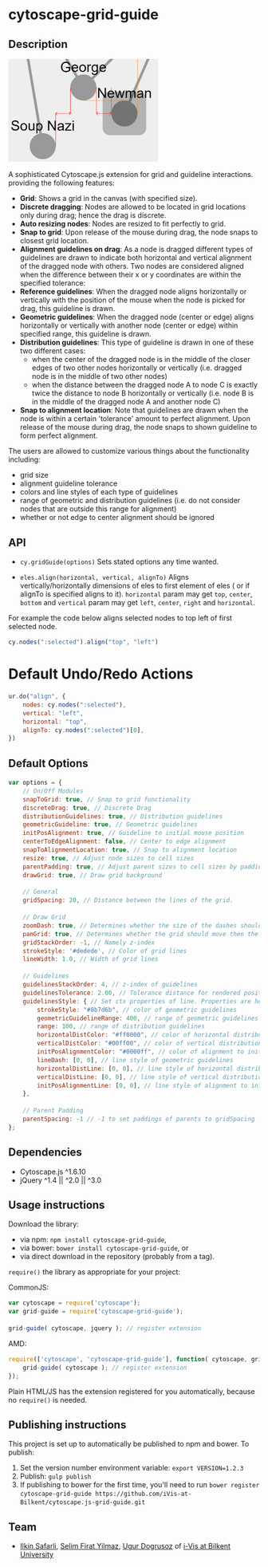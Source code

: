 cytoscape-grid-guide
================================================================================

## Description

<img src="guideline-example.png" width="300">

A sophisticated Cytoscape.js extension for grid and guideline interactions. providing the following features:

- **Grid**: Shows a grid in the canvas (with specified size).
- **Discrete dragging**: Nodes are allowed to be located in grid locations only during drag; hence the drag is discrete.
- **Auto resizing nodes**: Nodes are resized to fit perfectly to grid.
- **Snap to grid**: Upon release of the mouse during drag, the node snaps to closest grid location.
- **Alignment guidelines on drag**: As a node is dragged different types of guidelines are drawn to indicate both horizontal and vertical alignment of the dragged node with others. Two nodes are considered aligned when the difference between their x or y coordinates are within the specified tolerance:
 - **Reference guidelines**: When the dragged node aligns horizontally or vertically with the position of the mouse when the node is picked for drag, this guideline is drawn.
 - **Geometric guidelines**: When the dragged node (center or edge) aligns horizontally or vertically with another node (center or edge) within specified range, this guideline is drawn.
 - **Distribution guidelines**: This type of guideline is drawn in one of these two different cases:
    - when the center of the dragged node is in the middle of the closer edges of two other nodes horizontally or vertically (i.e. dragged node is in the middle of two other nodes)
    - when the distance between the dragged node A to node C is exactly twice the distance to node B horizontally or vertically (i.e. node B is in the middle of the dragged node A and another node C)
- **Snap to alignment location**: Note that guidelines are drawn when the node is within a certain 'tolerance' amount to perfect alignment. Upon release of the mouse during drag, the node snaps to shown guideline to form perfect alignment.

The users are allowed to customize various things about the functionality including:
- grid size
- alignment guideline tolerance
- colors and line styles of each type of guidelines
- range of geometric and distribution guidelines (i.e. do not consider nodes that are outside this range for alignment)
- whether or not edge to center alignment should be ignored

## API

 * `cy.gridGuide(options)` Sets stated options any time wanted.
 
 * `eles.align(horizontal, vertical, alignTo)` Aligns vertically/horizontally dimensions of eles to first element of eles
 ( or if alignTo is specified aligns to it). `horizontal` param may get `top`, `center`, `bottom` and `vertical` param may get `left`, `center`, `right` and `horizontal`.
 
 For example the code below aligns selected nodes to top left of first selected node.
```js
cy.nodes(":selected").align("top", "left")
```
 
# Default Undo/Redo Actions
```js
ur.do("align", {
    nodes: cy.nodes(":selected"),
    vertical: "left",
    horizontal: "top",
    alignTo: cy.nodes(":selected")[0],
})
```
 
 
## Default Options
```js
var options = {
    // On/Off Modules
    snapToGrid: true, // Snap to grid functionality
    discreteDrag: true, // Discrete Drag
    distributionGuidelines: true, // Distribution guidelines
    geometricGuideline: true, // Geometric guidelines
    initPosAlignment: true, // Guideline to initial mouse position
    centerToEdgeAlignment: false, // Center to edge alignment
    snapToAlignmentLocation: true, // Snap to alignment location
    resize: true, // Adjust node sizes to cell sizes
    parentPadding: true, // Adjust parent sizes to cell sizes by padding
    drawGrid: true, // Draw grid background

    // General
    gridSpacing: 20, // Distance between the lines of the grid.

    // Draw Grid
    zoomDash: true, // Determines whether the size of the dashes should change when the drawing is zoomed in and out if grid is drawn.
    panGrid: true, // Determines whether the grid should move then the user moves the graph if grid is drawn.
    gridStackOrder: -1, // Namely z-index
    strokeStyle: '#dedede', // Color of grid lines
    lineWidth: 1.0, // Width of grid lines

    // Guidelines
    guidelinesStackOrder: 4, // z-index of guidelines
    guidelinesTolerance: 2.00, // Tolerance distance for rendered positions of nodes' interaction.
    guidelinesStyle: { // Set ctx properties of line. Properties are here:
        strokeStyle: "#8b7d6b", // color of geometric guidelines
        geometricGuidelineRange: 400, // range of geometric guidelines
        range: 100, // range of distribution guidelines
        horizontalDistColor: "#ff0000", // color of horizontal distribution alignment
        verticalDistColor: "#00ff00", // color of vertical distribution alignment
        initPosAlignmentColor: "#0000ff", // color of alignment to initial mouse location
        lineDash: [0, 0], // line style of geometric guidelines
        horizontalDistLine: [0, 0], // line style of horizontal distribution guidelines
        verticalDistLine: [0, 0], // line style of vertical distribution guidelines
        initPosAlignmentLine: [0, 0], // line style of alignment to initial mouse position
    },

    // Parent Padding
    parentSpacing: -1 // -1 to set paddings of parents to gridSpacing
};
```

## Dependencies

 * Cytoscape.js ^1.6.10
 * jQuery ^1.4 || ^2.0 || ^3.0


## Usage instructions

Download the library:
 * via npm: `npm install cytoscape-grid-guide`,
 * via bower: `bower install cytoscape-grid-guide`, or
 * via direct download in the repository (probably from a tag).

`require()` the library as appropriate for your project:

CommonJS:
```js
var cytoscape = require('cytoscape');
var grid-guide = require('cytoscape-grid-guide');

grid-guide( cytoscape, jquery ); // register extension
```

AMD:
```js
require(['cytoscape', 'cytoscape-grid-guide'], function( cytoscape, grid-guide ){
    grid-guide( cytoscape ); // register extension
});
```

Plain HTML/JS has the extension registered for you automatically, because no `require()` is needed.


## Publishing instructions

This project is set up to automatically be published to npm and bower.  To publish:

1. Set the version number environment variable: `export VERSION=1.2.3`
1. Publish: `gulp publish`
1. If publishing to bower for the first time, you'll need to run `bower register cytoscape-grid-guide https://github.com/iVis-at-Bilkent/cytoscape.js-grid-guide.git`

## Team

  * [Ilkin Safarli](https://github.com/kinimesi), [Selim Firat Yilmaz](https://github.com/mrsfy), [Ugur Dogrusoz](https://github.com/ugurdogrusoz) of [i-Vis at Bilkent University](http://www.cs.bilkent.edu.tr/~ivis)
